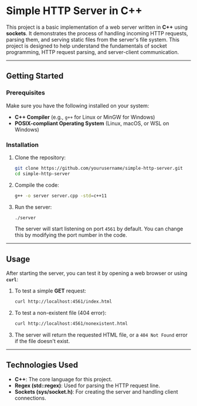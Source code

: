 
# Simple HTTP Server in C++

This project is a basic implementation of a web server written in **C++** using **sockets**. It demonstrates the process of handling incoming HTTP requests, parsing them, and serving static files from the server's file system. This project is designed to help understand the fundamentals of socket programming, HTTP request parsing, and server-client communication.

---

## Getting Started

### Prerequisites

Make sure you have the following installed on your system:

- **C++ Compiler** (e.g., `g++` for Linux or MinGW for Windows)
- **POSIX-compliant Operating System** (Linux, macOS, or WSL on Windows)

### Installation

1. Clone the repository:
    ```bash
    git clone https://github.com/yourusername/simple-http-server.git
    cd simple-http-server
    ```

2. Compile the code:
    ```bash
    g++ -o server server.cpp -std=c++11
    ```

3. Run the server:
    ```bash
    ./server
    ```

    The server will start listening on port `4561` by default. You can change this by modifying the port number in the code.

---

## Usage

After starting the server, you can test it by opening a web browser or using **`curl`**:

1. To test a simple **GET** request:
    ```bash
    curl http://localhost:4561/index.html
    ```

2. To test a non-existent file (404 error):
    ```bash
    curl http://localhost:4561/nonexistent.html
    ```

3. The server will return the requested HTML file, or a `404 Not Found` error if the file doesn't exist.

---

## Technologies Used

- **C++**: The core language for this project.
- **Regex (std::regex)**: Used for parsing the HTTP request line.
- **Sockets (sys/socket.h)**: For creating the server and handling client connections.

